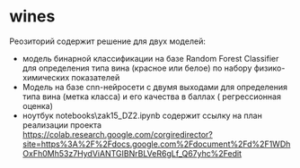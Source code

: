 # wines
Реозиторий содержит решение для двух моделей:
* модель бинарной классификации на базе Random Forest Classifier для определения типа вина (красное или  белое) по набору физико-химических показателей
* Модель на базе cnn-нейросети с двумя выходами для определения типа вина  (метка класса) и его качества в баллах ( регрессионная оценка)
* ноутбук notebooks\zak15_DZ2.ipynb содержит ссылку на план реализации проекта https://colab.research.google.com/corgiredirector?site=https%3A%2F%2Fdocs.google.com%2Fdocument%2Fd%2F1WDhOxFh0Mh53z7HydViANTGIBNrBLVeR6gLf_Q67yhc%2Fedit
